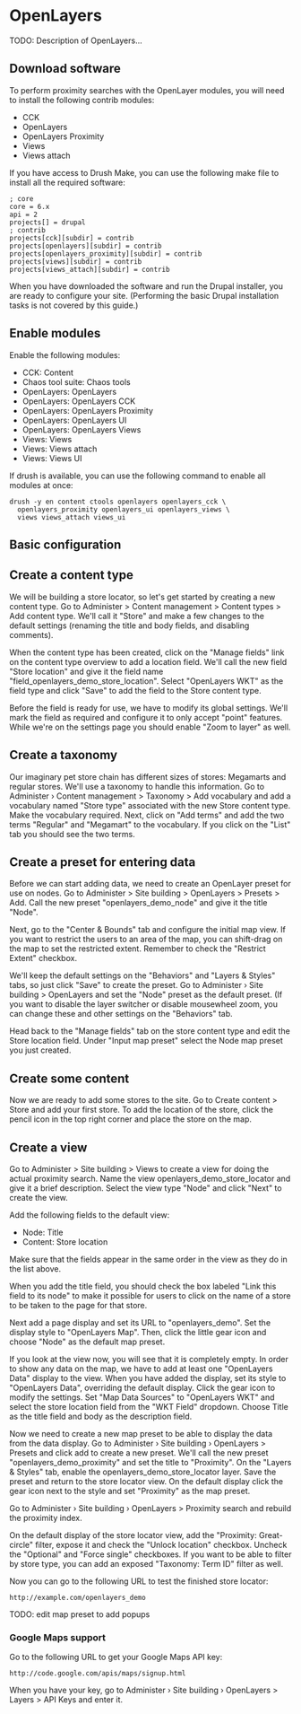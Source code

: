 # OpenLayers

TODO: Description of OpenLayers...

## Download software

To perform proximity searches with the OpenLayer modules, you will need to install the following contrib modules:

* CCK
* OpenLayers
* OpenLayers Proximity
* Views
* Views attach

If you have access to Drush Make, you can use the following make file to install all the required software:

	; core
	core = 6.x
	api = 2
	projects[] = drupal
	; contrib
	projects[cck][subdir] = contrib
	projects[openlayers][subdir] = contrib
	projects[openlayers_proximity][subdir] = contrib
	projects[views][subdir] = contrib
	projects[views_attach][subdir] = contrib

When you have downloaded the software and run the Drupal installer, you are ready to configure your site. (Performing the basic Drupal installation tasks is not covered by this guide.)

## Enable modules

Enable the following modules:

* CCK: Content
* Chaos tool suite: Chaos tools
* OpenLayers: OpenLayers
* OpenLayers: OpenLayers CCK
* OpenLayers: OpenLayers Proximity
* OpenLayers: OpenLayers UI
* OpenLayers: OpenLayers Views
* Views: Views
* Views: Views attach
* Views: Views UI

If drush is available, you can use the following command to enable all modules at once:

	drush -y en content ctools openlayers openlayers_cck \
	  openlayers_proximity openlayers_ui openlayers_views \
	  views views_attach views_ui

## Basic configuration

## Create a content type

We will be building a store locator, so let's get started by creating a new content type. Go to Administer > Content management > Content types > Add content type. We'll call it "Store" and make a few changes to the default settings (renaming the title and body fields, and disabling comments).

When the content type has been created, click on the "Manage fields" link on the content type overview to add a location field. We'll call the new field "Store location" and give it the field name "field_openlayers_demo_store_location". Select "OpenLayers WKT" as the field type and click "Save" to add the field to the Store content type.

Before the field is ready for use, we have to modify its global settings. We'll mark the field as required and configure it to only accept "point" features. While we're on the settings page you should enable "Zoom to layer" as well.

## Create a taxonomy

Our imaginary pet store chain has different sizes of stores: Megamarts and regular stores. We'll use a taxonomy to handle this information. Go to Administer › Content management > Taxonomy > Add vocabulary and add a vocabulary named "Store type" associated with the new Store content type. Make the vocabulary required. Next, click on "Add terms" and add the two terms "Regular" and "Megamart" to the vocabulary. If you click on the "List" tab you should see the two terms.

## Create a preset for entering data

Before we can start adding data, we need to create an OpenLayer preset for use on nodes. Go to Administer > Site building > OpenLayers > Presets > Add. Call the new preset "openlayers_demo_node" and give it the title "Node".

Next, go to the "Center & Bounds" tab and configure the initial map view. If you want to restrict the users to an area of the map, you can shift-drag on the map to set the restricted extent. Remember to check the "Restrict Extent" checkbox.

We'll keep the default settings on the "Behaviors" and "Layers & Styles" tabs, so just click "Save" to create the preset. Go to Administer › Site building > OpenLayers and set the "Node" preset as the default preset. (If you want to disable the layer switcher or disable mousewheel zoom, you can change these and other settings on the "Behaviors" tab.

Head back to the "Manage fields" tab on the store content type and edit the Store location field. Under "Input map preset" select the Node map preset you just created.

## Create some content

Now we are ready to add some stores to the site. Go to Create content > Store and add your first store. To add the location of the store, click the pencil icon in the top right corner and place the store on the map.

## Create a view

Go to Administer > Site building > Views to create a view for doing the actual proximity search. Name the view openlayers_demo_store_locator and give it a brief description. Select the view type "Node" and click "Next" to create the view.

Add the following fields to the default view:

* Node: Title
* Content: Store location

Make sure that the fields appear in the same order in the view as they do in the list above.

When you add the title field, you should check the box labeled "Link this field to its node" to make it possible for users to click on the name of a store to be taken to the page for that store.

Next add a page display and set its URL to "openlayers_demo". Set the display style to "OpenLayers Map". Then, click the little gear icon and choose "Node" as the default map preset.

If you look at the view now, you will see that it is completely empty. In order to show any data on the map, we have to add at least one "OpenLayers Data" display to the view. When you have added the display, set its style to "OpenLayers Data", overriding the default display. Click the gear icon to modify the settings. Set "Map Data Sources" to "OpenLayers WKT" and select the store location field from the "WKT Field" dropdown. Choose Title as the title field and body as the description field.

Now we need to create a new map preset to be able to display the data from the data display. Go to Administer › Site building › OpenLayers > Presets and click add to create a new preset. We'll call the new preset "openlayers_demo_proximity" and set the title to "Proximity". On the "Layers & Styles" tab, enable the openlayers_demo_store_locator layer. Save the preset and return to the store locator view. On the default display click the gear icon next to the style and set "Proximity" as the map preset. 

Go to Administer › Site building › OpenLayers > Proximity search and rebuild the proximity index.

On the default display of the store locator view, add the "Proximity: Great-circle" filter, expose it and check the "Unlock location" checkbox. Uncheck the "Optional" and "Force single" checkboxes. If you want to be able to filter by store type, you can add an exposed "Taxonomy: Term ID" filter as well.

Now you can go to the following URL to test the finished store locator:

	http://example.com/openlayers_demo

TODO: edit map preset to add popups


### Google Maps support

Go to the following URL to get your Google Maps API key:

	http://code.google.com/apis/maps/signup.html

When you have your key, go to Administer › Site building › OpenLayers > Layers > API Keys and enter it.

